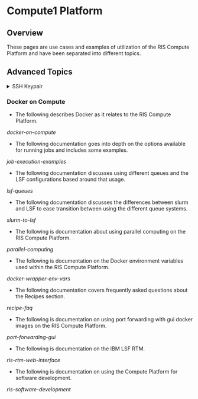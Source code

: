 # Compute1 Platform

## Overview

These pages are use cases and examples of utilization of the RIS Compute Platform and 
have been separated into different topics.

## Advanced Topics

<details>
  <summary>SSH Keypair</summary>

  <kbd>
    The following page describes creating a secure ssh keypair between the RIS Compute Platform and your local machine.\
    This sets up for a "password free" login to the RIS Compute Platform.\
    *SSH Keypair*
  </kbd>

</details>

### Docker on Compute
- The following describes Docker as it relates to the RIS Compute Platform.

*docker-on-compute*

- The following documentation goes into depth on the options available for running jobs and includes some examples.

*job-execution-examples*

- The following documentation discusses using different queues and the LSF configurations based around that usage.

*lsf-queues*

- The following documentation discusses the differences between slurm and LSF to ease transition between using the different queue systems.

*slurm-to-lsf*

- The following is documentation about using parallel computing on the RIS Compute Platform.

*parallel-computing*

- The following is documentation on the Docker environment variables used within the RIS Compute Platform.

*docker-wrapper-env-vars*

- The following documentation covers frequently asked questions about the Recipes section.

*recipe-faq*

- The following is documentation on using port forwarding with gui docker images on the RIS Compute Platform.

*port-forwarding-gui*

- The following is documentation on the IBM LSF RTM.

*ris-rtm-web-interface*

- The following is documentation on using the Compute Platform for software development.

*ris-software-development*



